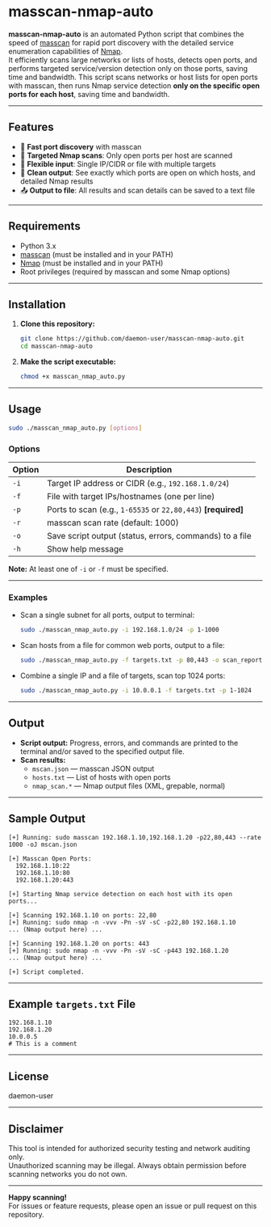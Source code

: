 # masscan-nmap-auto

**masscan-nmap-auto** is an automated Python script that combines the speed of [masscan](https://github.com/robertdavidgraham/masscan) for rapid port discovery with the detailed service enumeration capabilities of [Nmap](https://nmap.org/).  
It efficiently scans large networks or lists of hosts, detects open ports, and performs targeted service/version detection only on those ports, saving time and bandwidth.
This script scans networks or host lists for open ports with masscan, then runs Nmap service detection **only on the specific open ports for each host**, saving time and bandwidth.

---

## Features

- 🚀 **Fast port discovery** with masscan
- 🎯 **Targeted Nmap scans**: Only open ports per host are scanned
- 📄 **Flexible input**: Single IP/CIDR or file with multiple targets
- 📝 **Clean output**: See exactly which ports are open on which hosts, and detailed Nmap results
- 📤 **Output to file**: All results and scan details can be saved to a text file

---

## Requirements

- Python 3.x
- [masscan](https://github.com/robertdavidgraham/masscan) (must be installed and in your PATH)
- [Nmap](https://nmap.org/) (must be installed and in your PATH)
- Root privileges (required by masscan and some Nmap options)

---

## Installation

1. **Clone this repository:**
   ```bash
   git clone https://github.com/daemon-user/masscan-nmap-auto.git
   cd masscan-nmap-auto
   ```
2. **Make the script executable:**
   ```bash
   chmod +x masscan_nmap_auto.py
   ```

---

## Usage

```bash
sudo ./masscan_nmap_auto.py [options]
```

### **Options**

| Option               | Description                                                               |
|----------------------|---------------------------------------------------------------------------|
| `-i `        | Target IP address or CIDR (e.g., `192.168.1.0/24`)                        |
| `-f `          | File with target IPs/hostnames (one per line)                             |
| `-p `         | Ports to scan (e.g., `1-65535` or `22,80,443`) **[required]**             |
| `-r `          | masscan scan rate (default: 1000)                                         |
| `-o `   | Save script output (status, errors, commands) to a file                   |
| `-h`                 | Show help message                                                         |

**Note:** At least one of `-i` or `-f` must be specified.

---

### **Examples**

- Scan a single subnet for all ports, output to terminal:
  ```bash
  sudo ./masscan_nmap_auto.py -i 192.168.1.0/24 -p 1-1000
  ```

- Scan hosts from a file for common web ports, output to a file:
  ```bash
  sudo ./masscan_nmap_auto.py -f targets.txt -p 80,443 -o scan_report.txt
  ```

- Combine a single IP and a file of targets, scan top 1024 ports:
  ```bash
  sudo ./masscan_nmap_auto.py -i 10.0.0.1 -f targets.txt -p 1-1024
  ```

---

## Output

- **Script output:** Progress, errors, and commands are printed to the terminal and/or saved to the specified output file.
- **Scan results:**  
  - `mscan.json` — masscan JSON output  
  - `hosts.txt` — List of hosts with open ports  
  - `nmap_scan.*` — Nmap output files (XML, grepable, normal)
 

---

## Sample Output

```
[+] Running: sudo masscan 192.168.1.10,192.168.1.20 -p22,80,443 --rate 1000 -oJ mscan.json

[+] Masscan Open Ports:
  192.168.1.10:22
  192.168.1.10:80
  192.168.1.20:443

[+] Starting Nmap service detection on each host with its open ports...

[+] Scanning 192.168.1.10 on ports: 22,80
[+] Running: sudo nmap -n -vvv -Pn -sV -sC -p22,80 192.168.1.10
... (Nmap output here) ...

[+] Scanning 192.168.1.20 on ports: 443
[+] Running: sudo nmap -n -vvv -Pn -sV -sC -p443 192.168.1.20
... (Nmap output here) ...

[+] Script completed.
```

---

## Example `targets.txt` File

```
192.168.1.10
192.168.1.20
10.0.0.5
# This is a comment
```

---

## License

daemon-user

---

## Disclaimer

This tool is intended for authorized security testing and network auditing only.  
Unauthorized scanning may be illegal. Always obtain permission before scanning networks you do not own.

---

**Happy scanning!**  
For issues or feature requests, please open an issue or pull request on this repository.
